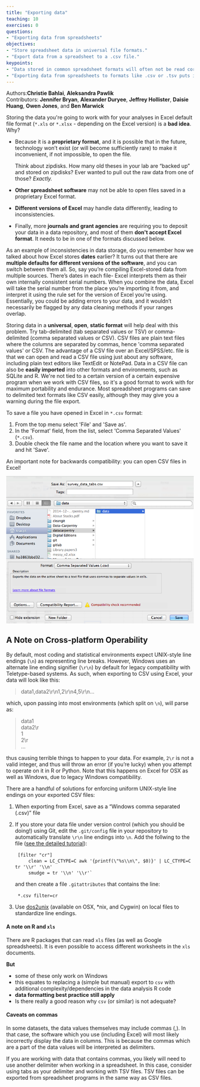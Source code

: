 ```yaml
---
title: "Exporting data"
teaching: 10
exercises: 0
questions:
- "Exporting data from spreadsheets"
objectives:
- "Store spreadsheet data in universal file formats."
- "Export data from a spreadsheet to a .csv file."
keypoints:
- "Data stored in common spreadsheet formats will often not be read correctly into data analysis software, introducing errors into your data."
- "Exporting data from spreadsheets to formats like .csv or .tsv puts it in a format that can be used consistently by most programs."
---
```


Authors:**Christie Bahlai**, **Aleksandra Pawlik**<br>
Contributors: **Jennifer Bryan**, **Alexander Duryee**, **Jeffrey Hollister**, **Daisie Huang**, **Owen Jones**, and
**Ben Marwick**

Storing the data you're going to work with for your analyses in Excel
default file format (`*.xls` or `*.xlsx` - depending on the Excel
version) is a **bad idea**. Why?

- Because it is a **proprietary format**, and it is possible that in
  the future, technology won’t exist (or will become sufficiently
  rare) to make it inconvenient, if not impossible, to open the file.

  Think about zipdisks. How many old theses in your lab are “backed
  up” and stored on zipdisks? Ever wanted to pull out the raw data
  from one of those? *Exactly.*

- **Other spreadsheet software** may not be able to open files
  saved in a proprietary Excel format.

- **Different versions of Excel** may handle data
  differently, leading to inconsistencies.

- Finally, more **journals and grant agencies** are requiring you
  to deposit your data in a data repository, and most of them **don't
  accept Excel format**. It needs to be in one of the formats
  discussed below.

As an example of inconsistencies in data storage, do you remember how we talked about how Excel stores **dates** earlier? It turns out that 
there are **multiple defaults for different versions of the software**, and you can switch between them all. So, say you’re
compiling Excel-stored data from multiple sources. There’s dates in each file- Excel interprets them as their own internally consistent
serial numbers. When you combine the data, Excel will take the serial number from the place you’re importing it from, and interpret it
using the rule set for the version of Excel you’re using. Essentially, you could be adding errors to your data, and it wouldn’t
necessarily be flagged by any data cleaning methods if your ranges overlap.

Storing data in a **universal**, **open**, **static format** will help deal with this problem. Try tab-delimited (tab separated values
or TSV) or comma-delimited (comma separated values or CSV). CSV files are plain text files where the columns are separated by commas,
hence 'comma separated values' or CSV. The advantage of a CSV file over an Excel/SPSS/etc. file is that we can open and read a CSV file
using just about any software, including plain text editors like TextEdit or NotePad. 
Data in a CSV file can also be **easily imported** into other formats and
environments, such as SQLite and R. We're not tied to a certain version of a certain expensive program when we work with CSV files, so
it's a
good format to work with for maximum portability and endurance. Most spreadsheet programs can save to delimited text formats like CSV
easily, although they may give you a warning during the file export.

To save a file you have opened in Excel in `*.csv` format:

1. From the top menu select 'File' and 'Save as'.
2. In the 'Format' field, from the list, select 'Comma Separated Values' (`*.csv`).
3. Double check the file name and the location where you want to save it and hit 'Save'.

An important note for backwards compatibility: you can open CSV files in Excel!

![Saving an Excel file to CSV](../fig/excel-to-csv.png)

## A Note on Cross-platform Operability

By default, most coding and statistical environments expect UNIX-style line endings (`\n`) as representing line breaks.  However, Windows uses an alternate line ending signifier (`\r\n`) by default for legacy compatibility with Teletype-based systems.  As such, when exporting to CSV using Excel, your data will look like this:

>data1,data2\r\n1,2\r\n4,5\r\n…

which, upon passing into most environments (which split on `\n`), will parse as:

>data1<br>
>data2\r<br>
>1<br>
>2\r<br>
>...

thus causing terrible things to happen to your data.  For example, `2\r` is not a valid integer, and thus will throw an error (if you’re lucky) when you attempt to operate on it in R or Python.  Note that this happens on Excel for OSX as well as Windows, due to legacy Windows compatibility.

There are a handful of solutions for enforcing uniform UNIX-style line endings on your exported CSV files:

1. When exporting from Excel, save as a “Windows comma separated (.csv)” file
2. If you store your data file under version control (which you should be doing!) using Git, edit the `.git/config` file in your repository to automatically translate `\r\n` line endings into `\n`.
Add the follwing to the file ([see the detailed tutorial](http://nicercode.github.io/blog/2013-04-30-excel-and-line-endings)):

		[filter "cr"]
    		clean = LC_CTYPE=C awk '{printf(\"%s\\n\", $0)}' | LC_CTYPE=C tr '\\r' '\\n'
    		smudge = tr '\\n' '\\r'` 
    
 	and then create a file `.gitattributes` that contains the line:
 
 		*.csv filter=cr
 
	
3. Use [dos2unix](http://dos2unix.sourceforge.net/) (available on OSX, *nix, and Cygwin) on local files to standardize line endings.

#### A note on R and `xls`

There are R packages that can read `xls` files (as well as
Google spreadsheets). It is even possible to access different
worksheets in the `xls` documents.

**But**

- some of these only work on Windows
- this equates to replacing a (simple but manual) export to `csv` with
  additional complexity/dependencies in the data analysis R code
- **data formatting best practice still apply**
- Is there really a good reason why `csv` (or similar) is not adequate?

#### Caveats on commas

In some datasets, the data values themselves may include commas (,). In that case, the software which you use (including Excel)
will most likely incorrectly display the data in columns. This is because the commas which are a part of the data values will be
interpreted as delimiters.

If you are working with data that contains commas, you likely will need to use another delimiter when working in a spreadsheet. In this
case, consider using tabs as your delimiter and working with TSV files. TSV files can be exported from spreadsheet
programs in the same way as CSV files.
